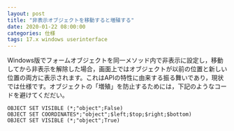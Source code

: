 ```yaml
---
layout: post
title: "非表示オブジェクトを移動すると増殖する"
date: 2020-01-22 08:00:00
categories: 仕様
tags: 17.x windows userinterface
---
```


Windows版でフォームオブジェクトを同一メソッド内で非表示に設定し，移動してから非表示を解除した場合，画面上ではオブジェクトが以前の位置と新しい位置の両方に表示されます。これはAPIの特性に由来する振る舞いであり，現状では仕様です。オブジェクトの「増殖」を防止するためには，下記のようなコードを避けてくだだい。

```
OBJECT SET VISIBLE (*;"object";False)
OBJECT SET COORDINATES*;"object";$left;$top;$right;$bottom)
OBJECT SET VISIBLE (*;"object";True)
